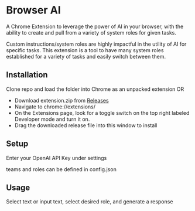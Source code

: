 # Browser AI

A Chrome Extension to leverage the power of AI in your browser, with the ability to create and pull from a variety of system roles for given tasks.

Custom instructions/system roles are highly impactful in the utility of AI for specific tasks. This extension is a tool to have many system roles established for a variety of tasks and easily switch between them.

## Installation 
Clone repo and load the folder into Chrome as an unpacked extension
OR
- Download extension.zip from [Releases](https://github.com/evanconnelly/browser-ai/releases)
- Navigate to chrome://extensions/
- On the Extensions page, look for a toggle switch on the top right labeled Developer mode and turn it on.
- Drag the downloaded release file into this window to install

## Setup
Enter your OpenAI API Key under settings

teams and roles can be defined in config.json

## Usage
Select text or input text, select desired role, and generate a response
